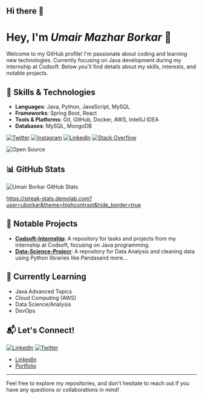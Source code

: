 ## Hi there 👋
# Hey, I'm *Umair Mazhar Borkar* 👋

Welcome to my GitHub profile! I'm passionate about coding and learning new technologies. Currently focusing on Java development during my internship at Codsoft. Below you'll find details about my skills, interests, and notable projects.

## 🚀 Skills & Technologies
- **Languages**: Java, Python, JavaScript, MySQL
- **Frameworks**: Spring Boot, React
- **Tools & Platforms**: Git, GitHub, Docker, AWS, IntelliJ IDEA
- **Databases**: MySQL, MongoDB

[![Twitter](https://img.shields.io/badge/Twitter-1DA1F2?style=flat&logo=twitter&logoColor=white)](https://x.com/UmairBorkar_004) [![Instagram](https://img.shields.io/badge/Instagram-E4405F?style=flat&logo=instagram&logoColor=white)](https://instagram.com/mr.umair_004/) [![LinkedIn](https://img.shields.io/badge/LinkedIn-0077B5?style=flat&logo=linkedin&logoColor=white)](https://www.linkedin.com/in/umair-borkar/) [![Stack Overflow](https://img.shields.io/badge/Stack%20Overflow-F58025?style=flat&logo=stackoverflow&logoColor=white)](https://stackoverflow.com/users/28735017/umair-borkar/)

  ![Open Source](https://img.shields.io/badge/Open%20Source-Love-green)


## 📊 GitHub Stats
![Umair Borkar GitHub Stats](https://github-readme-stats.vercel.app/api?username=uborkar&show_icons=true&count_private=true&hide=prs&theme=radical)
<!--[Umair Borkar Github Statss](https://github-readme-stats.vercel.app/api?username=uborkar&repo=github-readme-stats&cache_seconds=86400&theme=ambient_gradient)-->
https://streak-stats.demolab.com?user=uborkar&theme=highcontrast&hide_border=true

## 📌 Notable Projects
- [**Codsoft-Internship**](https://github.com/uborkar/Codsoft-Internship): A repository for tasks and projects from my internship at Codsoft, focusing on Java programming.
- [**Data-Science-Projecr**](https://github.com/uborkar/Data-Science-Projects): A repository for Data Analysis and cleaning data using Python libraries like Pandasand more...

## 🌱 Currently Learning
- Java Advanced Topics
- Cloud Computing (AWS)
- Data Science/Analysis
- DevOps

## 📬 Let's Connect!
[![LinkedIn](https://img.shields.io/badge/LinkedIn-Connect-blue)](https://www.linkedin.com/in/umair-borkar/)
[![Twitter](https://img.shields.io/twitter/follow/UmairBorkar_004?style=social)](https://x.com/UmairBorkar_004)

- [LinkedIn](https://www.linkedin.com/in/umair-borkar/)
- [Portfolio](https://your-portfolio.com)

---

Feel free to explore my repositories, and don't hesitate to reach out if you have any questions or collaborations in mind!

